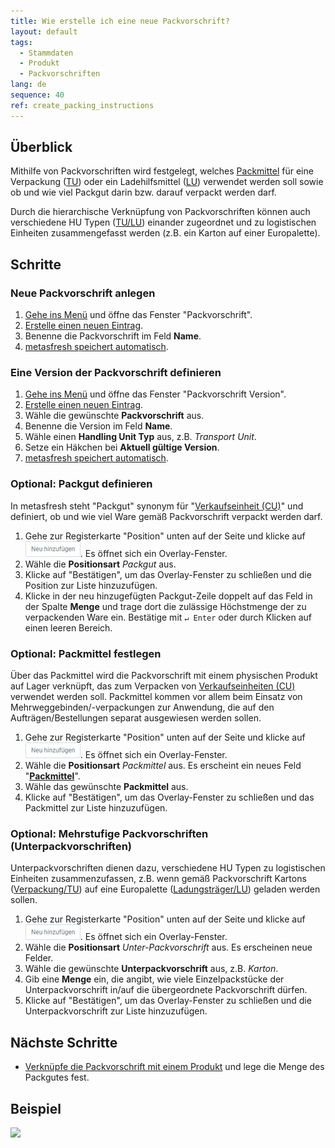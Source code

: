 ```yaml
---
title: Wie erstelle ich eine neue Packvorschrift?
layout: default
tags:
  - Stammdaten
  - Produkt
  - Packvorschriften
lang: de
sequence: 40
ref: create_packing_instructions
---
```


## Überblick
Mithilfe von Packvorschriften wird festgelegt, welches [Packmittel](Packmittel_einrichten) für eine Verpackung ([TU](Handling_Unit_System)) oder ein Ladehilfsmittel ([LU](Handling_Unit_System)) verwendet werden soll sowie ob und wie viel Packgut darin bzw. darauf verpackt werden darf.

Durch die hierarchische Verknüpfung von Packvorschriften können auch verschiedene HU Typen ([TU/LU](Handling_Unit_System)) einander zugeordnet und zu logistischen Einheiten zusammengefasst werden (z.B. ein Karton auf einer Europalette).

<!--
https://logistikknowhow.com/planung-und-organisation-eines-lagers/logistische-einheit/
Verpackungseinheit = Lagereinheit = Bestelleinheit = Ladeeinheit = Transporteinheit = Verkaufseinheit

https://www.gs1-germany.de/gs1-solutions/supply-chain-management/efficient-unit-loads/
-->

## Schritte

### Neue Packvorschrift anlegen
1. [Gehe ins Menü](Menu) und öffne das Fenster "Packvorschrift".
1. [Erstelle einen neuen Eintrag](Neuer_Datensatz_Fenster_Webui).
1. Benenne die Packvorschrift im Feld **Name**.
1. [metasfresh speichert automatisch](Speicheranzeige).

### Eine Version der Packvorschrift definieren
1. [Gehe ins Menü](Menu) und öffne das Fenster "Packvorschrift Version".
1. [Erstelle einen neuen Eintrag](Neuer_Datensatz_Fenster_Webui).
1. Wähle die gewünschte **Packvorschrift** aus.
1. Benenne die Version im Feld **Name**.
1. Wähle einen **Handling Unit Typ** aus, z.B. *Transport Unit*.
1. Setze ein Häkchen bei **Aktuell gültige Version**.
1. [metasfresh speichert automatisch](Speicheranzeige).

### Optional: Packgut definieren
In metasfresh steht "Packgut" synonym für "[Verkaufseinheit (CU)](Handling_Unit_System)" und definiert, ob und wie viel Ware gemäß Packvorschrift verpackt werden darf.

1. Gehe zur Registerkarte "Position" unten auf der Seite und klicke auf !["Neu hinzufügen"](assets/Neu_hinzufuegen_Button.png). Es öffnet sich ein Overlay-Fenster.
1. Wähle die **Positionsart** *Packgut* aus.
1. Klicke auf "Bestätigen", um das Overlay-Fenster zu schließen und die Position zur Liste hinzuzufügen.
1. Klicke in der neu hinzugefügten Packgut-Zeile doppelt auf das Feld in der Spalte **Menge** und trage dort die zulässige Höchstmenge der zu verpackenden Ware ein. Bestätige mit `↵ Enter` oder durch Klicken auf einen leeren Bereich.

### Optional: Packmittel festlegen
Über das Packmittel wird die Packvorschrift mit einem physischen Produkt auf Lager verknüpft, das zum Verpacken von [Verkaufseinheiten (CU)](Handling_Unit_System) verwendet werden soll. Packmittel kommen vor allem beim Einsatz von Mehrweggebinden/-verpackungen zur Anwendung, die auf den Aufträgen/Bestellungen separat ausgewiesen werden sollen.

1. Gehe zur Registerkarte "Position" unten auf der Seite und klicke auf !["Neu hinzufügen"](assets/Neu_hinzufuegen_Button.png). Es öffnet sich ein Overlay-Fenster.
1. Wähle die **Positionsart** *Packmittel* aus. Es erscheint ein neues Feld "[**Packmittel**](Packmittel_einrichten)".
1. Wähle das gewünschte **Packmittel** aus.
1. Klicke auf "Bestätigen", um das Overlay-Fenster zu schließen und das Packmittel zur Liste hinzuzufügen.

### Optional: Mehrstufige Packvorschriften (Unterpackvorschriften)
Unterpackvorschriften dienen dazu, verschiedene HU Typen zu logistischen Einheiten zusammenzufassen, z.B. wenn gemäß Packvorschrift Kartons ([Verpackung/TU](Handling_Unit_System)) auf eine Europalette ([Ladungsträger/LU](Handling_Unit_System)) geladen werden sollen.

<!-- https://help.sap.com/docs/SAP_S4HANA_CLOUD/32da8359c8ee4e8b8e8c5e15cacba5aa/691db9537cceb44ce10000000a174cb4.html?locale=de-DE#funktionsumfang -->

1. Gehe zur Registerkarte "Position" unten auf der Seite und klicke auf !["Neu hinzufügen"](assets/Neu_hinzufuegen_Button.png). Es öffnet sich ein Overlay-Fenster.
1. Wähle die **Positionsart** *Unter-Packvorschrift* aus. Es erscheinen neue Felder.
1. Wähle die gewünschte **Unterpackvorschrift** aus, z.B. *Karton*.
1. Gib eine **Menge** ein, die angibt, wie viele Einzelpackstücke der Unterpackvorschrift in/auf die übergeordnete Packvorschrift dürfen.
1. Klicke auf "Bestätigen", um das Overlay-Fenster zu schließen und die Unterpackvorschrift zur Liste hinzuzufügen.

## Nächste Schritte
- [Verknüpfe die Packvorschrift mit einem Produkt](CU-TU_Zuordnung) und lege die Menge des Packgutes fest.

## Beispiel
![](assets/Packvorschrift_erstellen.gif)
